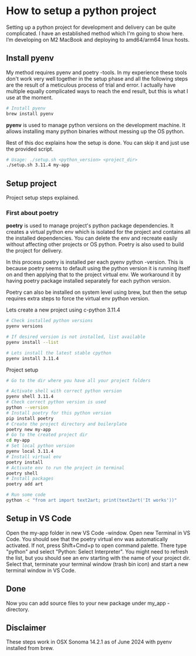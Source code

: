 # How to setup a python project

Setting up a python project for development and delivery can be quite complicated. I have an established method which I'm going to show here. I’m developing on M2 MacBook and deploying to amd64/arm64 linux hosts.

## Install pyenv

My method requires pyenv and poetry -tools. In my experience these tools don't work very well together in the setup phase and
all the following steps are the result of a meticulous process of trial and error. I actually have multiple equally complicated ways
to reach the end result, but this is what I use at the moment.

```bash
# Install pyenv
brew install pyenv
```

**pyenv** is used to manage python versions on the development machine. It allows installing many python binaries without messing up the OS python.

Rest of this doc explains how the setup is done. You can skip it and just use the provided script.

```bash
# Usage: ./setup.sh <python_version> <project_dir>
./setup.sh 3.11.4 my-app
```

## Setup project

Project setup steps explained.

### First about poetry

**poetry** is used to manage project's python package dependencies. It creates a virtual python env which is isolated for the project
and contains all the installed dependencies. You can delete the env and recreate easily without affecting other projects or OS python.
Poetry is also used to build the project for delivery.

In this process poetry is installed per each pyenv python -version. This is because poetry seems to default
using the python version it is running itself on and then applying that to the project virtual env. We workaround it by
having poetry package installed separately for each python version.

Poetry can also be installed on system level using brew, but then the setup requires extra steps to force the virtual env python version.

Lets create a new project using c-python 3.11.4

```bash
# Check installed python versions
pyenv versions

# If desired version is not installed, list available
pyenv install --list

# Lets install the latest stable cpython
pyenv install 3.11.4
```

Project setup

```bash
# Go to the dir where you have all your project folders

# Activate shell with correct python version
pyenv shell 3.11.4
# Check correct python version is used
python --version
# Install poetry for this python version
pip install poetry
# Create the project directory and boilerplate
poetry new my-app
# Go to the created project dir
cd my-app
# Set local python version
pyenv local 3.11.4
# Install virtual env
poetry install
# Activate env to run the project in terminal
poetry shell
# Install packages
poetry add art

# Run some code
python -c "from art import text2art; print(text2art('It works'))"
```

## Setup in VS Code

Open the my-app folder in new VS Code -window. Open new Terminal in VS Code.
You should see that the poetry virtual env was automatically activated. If not, press Shift+Cmd+p to open command palette. There type "python" and select "Python: Select Interpreter". You might need to refresh the list, but you should see an env starting with the name of your project dir. Select that, terminate your terminal window (trash bin icon) and start a new terminal window in VS Code.

## Done

Now you can add source files to your new package under my_app -directory.

## Disclaimer

These steps work in OSX Sonoma 14.2.1 as of June 2024 with pyenv installed from brew.
